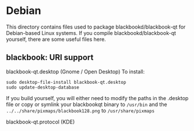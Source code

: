 
Debian
====================
This directory contains files used to package blackbookd/blackbook-qt
for Debian-based Linux systems. If you compile blackbookd/blackbook-qt yourself, there are some useful files here.

## blackbook: URI support ##


blackbook-qt.desktop  (Gnome / Open Desktop)
To install:

	sudo desktop-file-install blackbook-qt.desktop
	sudo update-desktop-database

If you build yourself, you will either need to modify the paths in
the .desktop file or copy or symlink your blackbookqt binary to `/usr/bin`
and the `../../share/pixmaps/blackbook128.png` to `/usr/share/pixmaps`

blackbook-qt.protocol (KDE)

